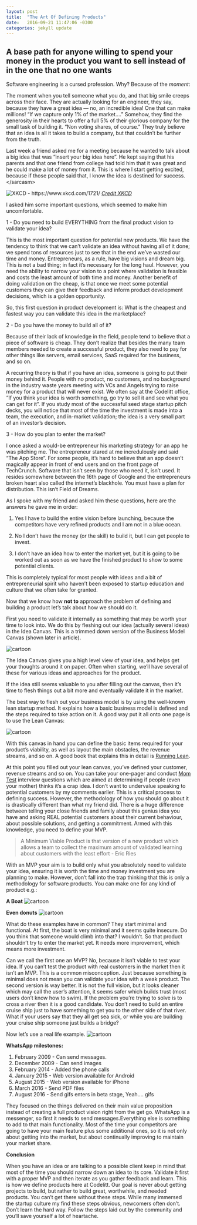 ```yaml
---
layout: post
title:  "The Art Of Defining Products"
date:   2016-09-21 11:47:06 -0300
categories: jekyll update
---
```


<h2 class="post-subheading">A base path for anyone willing to spend your money in the product you want to sell instead of in the one that no one wants</h2>

<article role="main" class="blog-post">
<p>Software engineering is a cursed profession. Why? Because of the <em>moment</em>:</p>
<p>The moment when you tell someone what you do, and that big smile creeps across their face. They are actually looking for an engineer, they say, because they have a great idea — no, an incredible idea! One that can make millions! “If we capture only 1% of the market….” Somehow, they find the generosity in their hearts to offer a full 5% of their glorious company for the small task of building it. “Non voting shares, of course.” They truly believe that an idea is all it takes to build a company, but that couldn’t be further from the truth.</p>
<p>Last week a friend asked me for a meeting because he wanted to talk about a big idea that was “insert your big idea here”. He kept saying that his parents and that one friend from college had told him that it was great and he could make a lot of money from it. This is where I start getting excited, because if those people said that, I know the idea is destined for success. &lt;/sarcasm&gt;</p>
<p><img src="http://imgs.xkcd.com/comics/business_idea.png" alt="XKCD - https://www.xkcd.com/1721/">
<em><a href="https://www.xkcd.com/1721/">Credit XKCD</a></em></p>
<p>I asked him some important questions, which seemed to make him uncomfortable.</p>
<p>1 - Do you need to build EVERYTHING from the final product vision to validate your idea?</p>
<p>This is the most important question for potential new products. We have the tendency to think that we can’t validate an idea without having all of it done; we spend tons of resources just to see that in the end we’ve wasted our time and money. Entrepreneurs, as a rule, have big visions and dream big. This is not a bad thing; in fact it’s necessary for the long haul. However, you need the ability to narrow your vision to a point where validation is feasible and costs the least amount of both time and money. Another benefit of doing validation on the cheap, is that once we meet some potential customers they can give their feedback and inform product development decisions, which is a golden opportunity.</p>
<p>So, this first question in product development is: What is the cheapest and fastest way you can validate this idea in the marketplace?</p>
<p>2 - Do you have the money to build all of it?</p>
<p>Because of their lack of knowledge in the field, people tend to believe that a piece of software is cheap. They don’t realize that besides the many team members needed to create a successful product, they also need to pay for other things like servers, email services, SaaS required for the business, and so on.</p>
<p>A recurring theory is that if you have an idea, someone is going to put their money behind it. People with no product, no customers, and no background in the industry waste years meeting with VCs and Angels trying to raise money for a product that will never exist. We often say at the Codelitt office, “If you think your idea is worth something, go try to sell it and see what you can get for it”. If you study most of the successful seed stage startup pitch decks, you will notice that most of the time the investment is made into a team, the execution, and in-market validation; the idea is a very small part of an investor’s decision.</p>
<p>3 - How do you plan to enter the market?</p>
<p>I once asked a would-be entrepreneur his marketing strategy for an app he was pitching me. The entrepreneur stared at me incredulously and said “The App Store”. For some people, it’s hard to believe that an app doesn’t magically appear in front of end users and on the front page of TechCrunch. Software that isn’t seen by those who need it, isn’t used. It resides somewhere between the 16th page of Google and the entrepreneurs broken heart also called the internet’s blackhole. You must have a plan for distribution. This isn’t Field of Dreams.</p>
<p>As I spoke with my friend and asked him these questions, here are the answers he gave me in order:</p>
<ol>
<li>
<p>Yes I have to build the entire vision before launching, because the competitors have very refined products and I am not in a blue ocean.</p>
</li>
<li>
<p>No I don’t have the money (or the skill) to build it, but I can get people to invest.</p>
</li>
<li>
<p>I don’t have an idea how to enter the market yet, but it is going to be worked out as soon as we have the finished product to show to some potential clients.</p>
</li>
</ol>
<p>This is completely typical for most people with ideas and a bit of entrepreneurial spirit who haven’t been exposed to startup education and culture that we often take for granted.</p>
<p>Now that we know how <strong>not to</strong> approach the problem of defining and building a product let’s talk about how we should do it.</p>
<p>First you need to validate it internally as something that may be worth your time to look into. We do this by fleshing out our idea (actually several ideas) in the Idea Canvas. This is a trimmed down version of the Business Model Canvas (shown later in article).</p>
<p><img src="https://raw.githubusercontent.com/kaiomagalhaes/blog/master/en/images/image02.png" alt="cartoon"></p>
<p>The Idea Canvas gives you a high level view of your idea, and helps get your thoughts around it on paper. Often when starting, we’ll have several of these for various ideas and approaches for the product.</p>
<p>If the idea still seems valuable to you after filling out the canvas, then it’s time to flesh things out a bit more and eventually validate it in the market.</p>
<p>The best way to flesh out your business model is by using the well-known lean startup method. It explains how a basic business model is defined and the steps required to take action on it. A good way put it all onto one page is to use the Lean Canvas:</p>
<p><img src="https://raw.githubusercontent.com/kaiomagalhaes/blog/master/en/images/image01.jpg" alt="cartoon"></p>
<p>With this canvas in hand you can define the basic items required for your product’s viability, as well as layout the main obstacles, the revenue streams, and so on. A good book that explains this in detail is <a href="https://www.amazon.com/Running-Lean-Iterate-Works-OReilly/dp/1449305172">Running Lean</a>.</p>
<p>At this point you filled out your lean canvas, you’ve defined your customer, revenue streams and so on. You can take your one-pager and conduct <a href="http://momtestbook.com/">Mom Test</a> interview questions which are aimed at determining if people (even your mother) thinks it’s a crap idea. I don’t want to undervalue speaking to potential customers by my comments earlier. This is a critical process to defining success. However, the methodology of how you should go about it is drastically different than what my friend did. There is a huge difference between telling your close friends and family about this genius idea you have and asking REAL potential customers about their current behaviour, about possible solutions, and getting a commitment. Armed with this knowledge, you need to define your MVP.</p>
<blockquote>
<p>A Minimum Viable Product is that version of a new product which allows a team to collect the maximum amount of validated learning about customers with the least effort - Eric Ries</p>
</blockquote>
<p>With an MVP your aim is to build only what you absolutely need to validate your idea, ensuring it is worth the time and money investment you are planning to make. However, don’t fall into the trap thinking that this is only a methodology for software products. You can make one for any kind of product e.g.:</p>
<p><strong>A Boat</strong>
<img src="https://raw.githubusercontent.com/kaiomagalhaes/blog/master/en/images/image03.png" alt="cartoon"></p>
<p><strong>Even donuts</strong>
<img src="https://raw.githubusercontent.com/kaiomagalhaes/blog/master/en/images/image04.jpg" alt="cartoon"></p>
<p>What do these examples have in common? They start minimal and functional. At first, the boat is very minimal and it seems quite insecure. Do you think that someone would climb into that? I wouldn’t. So that product shouldn’t try to enter the market yet. It needs more improvement, which means more investment.</p>
<p>Can we call the first one an MVP? No, because it isn’t viable to test your idea. If you can’t test the product with real customers in the market then it isn’t an MVP. This is a common misconception. Just because something is minimal does not mean you can validate your idea with a weak product. The second version is way better. It is not the full vision, but it looks cleaner which may call the user’s attention, it seems safer which builds trust (most users don’t know how to swim). If the problem you’re trying to solve is to cross a river then it is a good candidate. You don’t need to build an entire cruise ship just to have something to get you to the other side of that river. What if your users say that they all get sea sick, or while you are building your cruise ship someone just builds a bridge?</p>
<p>Now let’s use a real life example.
<img src="https://raw.githubusercontent.com/kaiomagalhaes/blog/master/en/images/image05.jpg" alt="cartoon"></p>
<p><strong>WhatsApp milestones:</strong></p>
<ol>
<li>February 2009 - Can send messages.</li>
<li>December 2009 - Can send images</li>
<li>February 2014 - Added the phone calls</li>
<li>January 2015 - Web version available for Android</li>
<li>August 2015 - Web version available for iPhone</li>
<li>March 2016 - Send PDF files</li>
<li>August 2016 - Send gifs enters in beta stage, Yeah…. gifs</li>
</ol>
<p>They focused on the things delivered on their main value proposition instead of creating a full product vision right from the get go. WhatsApp is a messenger, so first it needs to send messages.Everything else is something to add to that main functionality. Most of the time your competitors are going to have your main feature plus some additional ones, so it is not only about getting into the market, but about continually improving to maintain your market share.</p>
<p><strong>Conclusion</strong></p>
<p>When you have an idea or are talking to a possible client keep in mind that most of the time you should narrow down an idea to its core. Validate it first with a proper MVP and then iterate as you gather feedback and learn. This is how we define products here at Codelitt. Our goal is never about getting projects to build, but rather to build great, worthwhile, and needed products. You can’t get there without these steps. While many immersed the startup culture my find these steps obvious, newcomers often don’t. Don’t learn the hard way. Follow the steps laid out by the community and you’ll save yourself a lot of heartache.</p>
</article>
